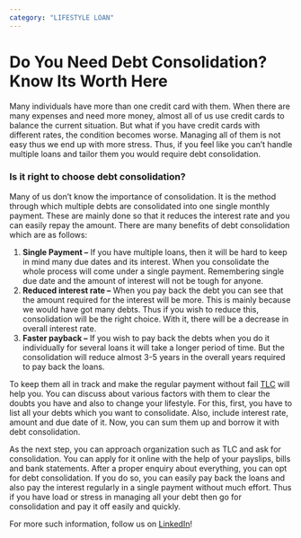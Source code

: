 ```yaml
---
category: "LIFESTYLE LOAN"
---
```


# Do You Need Debt Consolidation? Know Its Worth Here

Many individuals have more than one credit card with them. When there are many expenses and need more money, almost all of us use credit cards to balance the current situation. But what if you have credit cards with different rates, the condition becomes worse. Managing all of them is not easy thus we end up with more stress. Thus, if you feel like you can’t handle multiple loans and tailor them you would require debt consolidation.

### Is it right to choose debt consolidation?

Many of us don’t know the importance of consolidation. It is the method through which multiple debts are consolidated into one single monthly payment. These are mainly done so that it reduces the interest rate and you can easily repay the amount. There are many benefits of debt consolidation which are as follows:

1.  **Single Payment –** If you have multiple loans, then it will be hard to keep in mind many due dates and its interest. When you consolidate the whole process will come under a single payment. Remembering single due date and the amount of interest will not be tough for anyone.
2.  **Reduced interest rate –** When you pay back the debt you can see that the amount required for the interest will be more. This is mainly because we would have got many debts. Thus if you wish to reduce this, consolidation will be the right choice. With it, there will be a decrease in overall interest rate.
3.  **Faster payback –** If you wish to pay back the debts when you do it individually for several loans it will take a longer period of time. But the consolidation will reduce almost 3-5 years in the overall years required to pay back the loans.

To keep them all in track and make the regular payment without fail [TLC](https://tlc.com.au/) will help you. You can discuss about various factors with them to clear the doubts you have and also to change your lifestyle. For this, first, you have to list all your debts which you want to consolidate. Also, include interest rate, amount and due date of it. Now, you can sum them up and borrow it with debt consolidation.

As the next step, you can approach organization such as TLC and ask for consolidation. You can apply for it online with the help of your payslips, bills and bank statements. After a proper enquiry about everything, you can opt for debt consolidation. If you do so, you can easily pay back the loans and also pay the interest regularly in a single payment without much effort. Thus if you have load or stress in managing all your debt then go for consolidation and pay it off easily and quickly.

For more such information, follow us on [LinkedIn](https://www.linkedin.com/company/tlc-total-lifestyle-credit/)!
